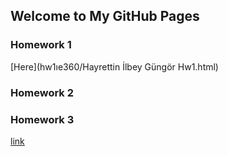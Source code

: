 ## Welcome to My GitHub Pages



### Homework 1
[Here](hw1ıe360/Hayrettin İlbey Güngör Hw1.html)

### Homework 2
### Homework 3
[link](https://moodle.boun.edu.tr/login/login.php)
